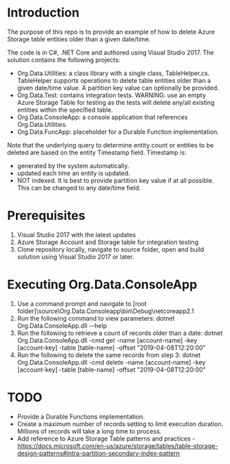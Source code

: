 # Introduction 
The purpose of this repo is to provide an example of how to delete Azure Storage table entities older than a given date/time.

The code is in C#, .NET Core and authored using Visual Studio 2017. The solution contains the following projects:
- Org.Data.Utilities: a class library with a single class, TableHelper.cs. TableHelper supports operations to delete table entities older than a given date/time value. A partition key value can optionally be provided.
- Org.Data.Test: contains integration tests. WARNING: use an empty Azure Storage Table for testing as the tests will delete any/all existing entities within the specified table.
- Org.Data.ConsoleApp: a console application that references Org.Data.Utilities.
- Org.Data.FuncApp: placeholder for a Durable Function implementation.

Note that the underlying query to determine entity count or entities to be deleted are based on the entity Timestamp field. Timestamp is:
- generated by the system automatically. 
- updated each time an entity is updated.
- NOT indexed. It is best to provide partition key value if at all possible.
This can be changed to any date/time field. 

# Prerequisites
1. Visual Studio 2017 with the latest updates
2. Azure Storage Account and Storage table for integration testing
3. Clone repository locally, navigate to source folder, open and build solution using Visual Studio 2017 or later.

# Executing Org.Data.ConsoleApp
1. Use a command prompt and navigate to [root folder]\source\Org.Data.Consoleapp\bin\Debug\netcoreapp2.1
2. Run the following command to view parameters: dotnet Org.Data.ConsoleApp.dll --help
3. Run the following to retrieve a count of records older than a date: 
dotnet Org.Data.ConsoleApp.dll -cmd get -name [account-name] -key [account-key] -table [table-name] -offset "2019-04-08T12:20:00"
4. Run the following to delete the same records from step 3:
dotnet Org.Data.ConsoleApp.dll -cmd delete -name [account-name] -key [account-key] -table [table-name] -offset "2019-04-08T12:20:00"

# TODO
- Provide a Durable Functions implementation.
- Create a maximum number of records setting to limit execution duration. Millions of records will take a long time to process.
- Add reference to Azure Storage Table patterns and practices - https://docs.microsoft.com/en-us/azure/storage/tables/table-storage-design-patterns#intra-partition-secondary-index-pattern
